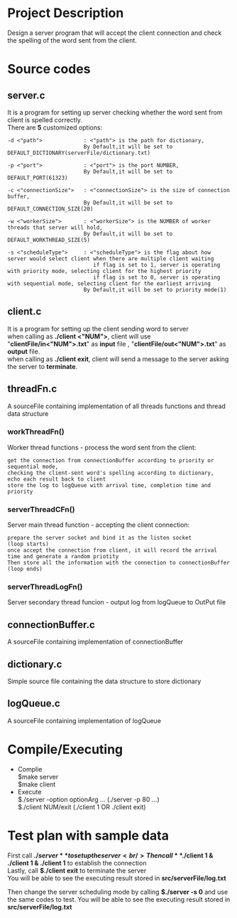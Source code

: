 # Project Description
Design a server program that will accept the client connection and check the spelling of the word sent from the client.
# Source codes   
## server.c
It is a program for setting up server checking whether the word sent from client is spelled correctly.  
There are **5** customized options:  

    -d <"path">             : <"path"> is the path for dictionary,
                            By Default,it will be set to DEFAULT_DICTIONARY(serverFile/dictionary.txt)

    -p <"port">             : <"port"> is the port NUMBER,
                            By Default,it will be set to DEFAULT_PORT(61323)

    -c <"connectionSize">   : <"connectionSize"> is the size of connection buffer,
                            By Default,it will be set to DEFAULT_CONNECTION_SIZE(20)

    -w <"workerSize">       : <"workerSize"> is the NUMBER of worker threads that server will hold,
                            By Default,it will be set to DEFAULT_WORKTHREAD_SIZE(5)

    -s <"scheduleType">     : <"scheduleType"> is the flag about how server would select client when there are multiple client waiting
                               if flag is set to 1, server is operating with priority mode, selecting client for the highest priority
                               if flag is set to 0, server is operating with sequential mode, selecting client for the earliest arriving
                            By Default,it will be set to priority mode(1)
## client.c
It is a program for setting up the client sending word to server  
when calling as **./client <"NUM">**, client will use "**clientFile/in<"NUM">.txt**" as **input** file , "**clientFile/out<"NUM">.txt**" as **output** file.  
when calling as **./client exit**, client will send a message to the server asking the server to **terminate**.

## threadFn.c
A sourceFile containing implementation of all threads functions and thread data structure  
### workThreadFn()
Worker thread functions - process the word sent from the client:

    get the connection from connectionBuffer according to priority or sequential mode,
    checking the client-sent word's spelling according to dictionary,
    echo each result back to client
    store the log to logQueue with arrival time, completion time and priority 
### serverThreadCFn()
Server main thread function - accepting the client connection:

    prepare the server socket and bind it as the listen socket
    (loop starts)
    once accept the connection from client, it will record the arrival time and generate a random priotity
    Then store all the information with the connection to connectionBuffer
    (loop ends)
### serverThreadLogFn()
Server secondary thread funcion - output log from logQueue to OutPut file  

## connectionBuffer.c
A sourceFile containing implementation of connectionBuffer  
## dictionary.c
Simple source file containing the data structure to store dictionary
## logQueue.c
A sourceFile containing implementation of logQueue

# Compile/Executing
 - Complie \
$make server <br/>
$make client
 - Execute \
$./server -option optionArg ... (./server -p 80 ...)<br/>
$./client NUM/exit (./client 1 OR ./client exit)

# Test plan with sample data
First call **$./server** to set up the server<br/> 
Then call **$./client 1 & ./client 1 & ./client 1** to establish the connection<br/>
Lastly, call **$./client exit** to terminate the server <br/>
You will be able to see the executing result stored in **src/serverFile/log.txt** <br/>

Then change the server scheduling mode by calling **$./server -s 0** and use the same codes to test.
You will be able to see the executing result stored in **src/serverFile/log.txt** <br/>
